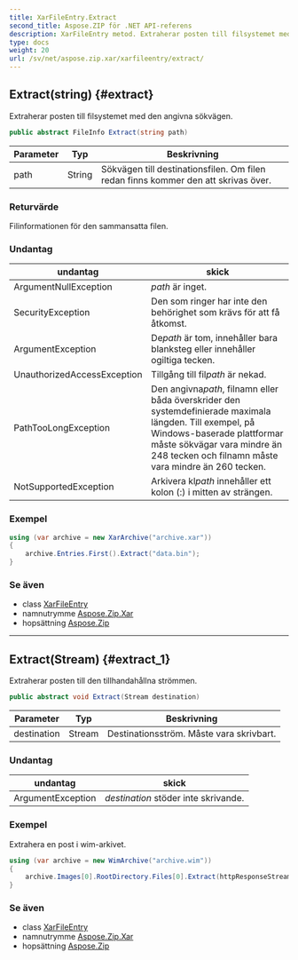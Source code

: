 ```yaml
---
title: XarFileEntry.Extract
second_title: Aspose.ZIP för .NET API-referens
description: XarFileEntry metod. Extraherar posten till filsystemet med den angivna sökvägen.
type: docs
weight: 20
url: /sv/net/aspose.zip.xar/xarfileentry/extract/
---
```

## Extract(string) {#extract}

Extraherar posten till filsystemet med den angivna sökvägen.

```csharp
public abstract FileInfo Extract(string path)
```

| Parameter | Typ | Beskrivning |
| --- | --- | --- |
| path | String | Sökvägen till destinationsfilen. Om filen redan finns kommer den att skrivas över. |

### Returvärde

Filinformationen för den sammansatta filen.

### Undantag

| undantag | skick |
| --- | --- |
| ArgumentNullException | *path* är inget. |
| SecurityException | Den som ringer har inte den behörighet som krävs för att få åtkomst. |
| ArgumentException | De*path* är tom, innehåller bara blanksteg eller innehåller ogiltiga tecken. |
| UnauthorizedAccessException | Tillgång till fil*path* är nekad. |
| PathTooLongException | Den angivna*path*, filnamn eller båda överskrider den systemdefinierade maximala längden. Till exempel, på Windows-baserade plattformar måste sökvägar vara mindre än 248 tecken och filnamn måste vara mindre än 260 tecken. |
| NotSupportedException | Arkivera kl*path* innehåller ett kolon (:) i mitten av strängen. |

### Exempel

```csharp
using (var archive = new XarArchive("archive.xar"))
{
    archive.Entries.First().Extract("data.bin");
}
```

### Se även

* class [XarFileEntry](../)
* namnutrymme [Aspose.Zip.Xar](../../xarfileentry/)
* hopsättning [Aspose.Zip](../../../)

---

## Extract(Stream) {#extract_1}

Extraherar posten till den tillhandahållna strömmen.

```csharp
public abstract void Extract(Stream destination)
```

| Parameter | Typ | Beskrivning |
| --- | --- | --- |
| destination | Stream | Destinationsström. Måste vara skrivbart. |

### Undantag

| undantag | skick |
| --- | --- |
| ArgumentException | *destination* stöder inte skrivande. |

### Exempel

Extrahera en post i wim-arkivet.

```csharp
using (var archive = new WimArchive("archive.wim"))
{
    archive.Images[0].RootDirectory.Files[0].Extract(httpResponseStream);
}
```

### Se även

* class [XarFileEntry](../)
* namnutrymme [Aspose.Zip.Xar](../../xarfileentry/)
* hopsättning [Aspose.Zip](../../../)



